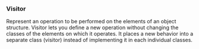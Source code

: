 ### Visitor

Represent an operation to be performed on the elements of an object structure. Visitor lets you define a new operation without changing the classes of the elements on which it operates. It places a new behavior into a separate class (visitor) instead of implementing it in each individual classes.
